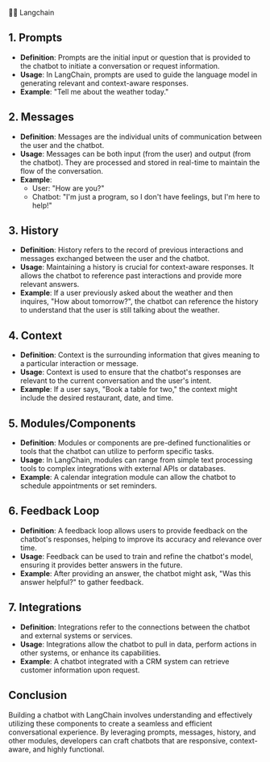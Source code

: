 🦜🔗 Langchain
## 1. Prompts
- **Definition**: Prompts are the initial input or question that is provided to the chatbot to initiate a conversation or request information.
- **Usage**: In LangChain, prompts are used to guide the language model in generating relevant and context-aware responses.
- **Example**: "Tell me about the weather today."

## 2. Messages
- **Definition**: Messages are the individual units of communication between the user and the chatbot.
- **Usage**: Messages can be both input (from the user) and output (from the chatbot). They are processed and stored in real-time to maintain the flow of the conversation.
- **Example**: 
  - User: "How are you?"
  - Chatbot: "I'm just a program, so I don't have feelings, but I'm here to help!"

## 3. History
- **Definition**: History refers to the record of previous interactions and messages exchanged between the user and the chatbot.
- **Usage**: Maintaining a history is crucial for context-aware responses. It allows the chatbot to reference past interactions and provide more relevant answers.
- **Example**: If a user previously asked about the weather and then inquires, "How about tomorrow?", the chatbot can reference the history to understand that the user is still talking about the weather.

## 4. Context
- **Definition**: Context is the surrounding information that gives meaning to a particular interaction or message.
- **Usage**: Context is used to ensure that the chatbot's responses are relevant to the current conversation and the user's intent.
- **Example**: If a user says, "Book a table for two," the context might include the desired restaurant, date, and time.

## 5. Modules/Components
- **Definition**: Modules or components are pre-defined functionalities or tools that the chatbot can utilize to perform specific tasks.
- **Usage**: In LangChain, modules can range from simple text processing tools to complex integrations with external APIs or databases.
- **Example**: A calendar integration module can allow the chatbot to schedule appointments or set reminders.

## 6. Feedback Loop
- **Definition**: A feedback loop allows users to provide feedback on the chatbot's responses, helping to improve its accuracy and relevance over time.
- **Usage**: Feedback can be used to train and refine the chatbot's model, ensuring it provides better answers in the future.
- **Example**: After providing an answer, the chatbot might ask, "Was this answer helpful?" to gather feedback.

## 7. Integrations
- **Definition**: Integrations refer to the connections between the chatbot and external systems or services.
- **Usage**: Integrations allow the chatbot to pull in data, perform actions in other systems, or enhance its capabilities.
- **Example**: A chatbot integrated with a CRM system can retrieve customer information upon request.

## Conclusion
Building a chatbot with LangChain involves understanding and effectively utilizing these components to create a seamless and efficient conversational experience. By leveraging prompts, messages, history, and other modules, developers can craft chatbots that are responsive, context-aware, and highly functional.
